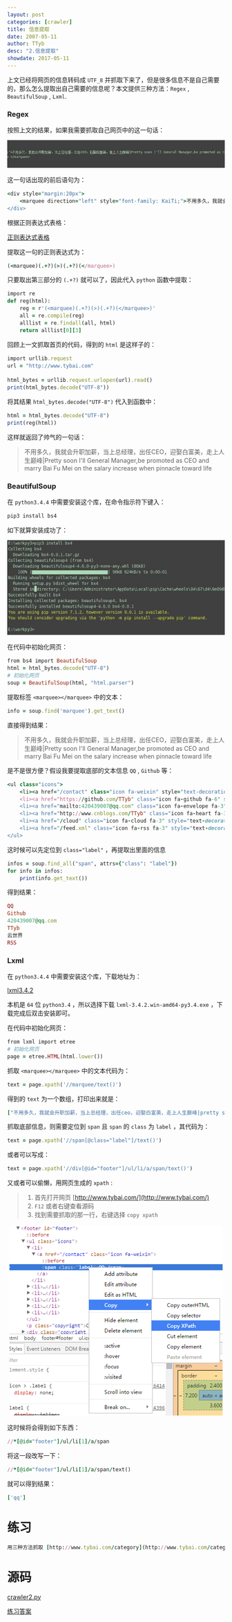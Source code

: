 ```yaml
---
layout: post
categories: [crawler]
title: 信息提取
date: 2007-05-11
author: TTyb
desc: "2.信息提取"
showdate: 2017-05-11
---
```


上文已经将网页的信息转码成 `UTF_8` 并抓取下来了，但是很多信息不是自己需要的，那么怎么提取出自己需要的信息呢？本文提供三种方法：`Regex` , `BeautifulSoup` , `Lxml`.

### Regex

按照上文的结果，如果我需要抓取自己网页中的这一句话：

<p style="text-align:center"><img  src="/img/crawler2/result1.jpg" class="img-responsive"/></p>

这一句话出现的前后语句为：

~~~ruby
<div style="margin:20px">
	<marquee direction="left" style="font-family: KaiTi;">不用多久，我就会升职加薪，当上总经理，出任CEO，迎娶白富美，走上人生巅峰|Pretty soon I'll General Manager,be promoted as CEO and marry Bai Fu Mei on the salary increase when pinnacle toward life </marquee>
</div>
~~~

根据正则表达式表格：

<a href="/img/crawler2/result2.png" target="_blank">正则表达式表格</a>

提取这一句的正则表达式为：

~~~ruby
(<marquee)(.+?)(>)(.+?)(</marquee>)
~~~

只要取出第三部分的 `(.+?)` 就可以了，因此代入 `python` 函数中提取：

~~~ruby
import re
def reg(html):
    reg = r'(<marquee)(.+?)(>)(.+?)(</marquee>)'
    all = re.compile(reg)
    alllist = re.findall(all, html)
    return alllist[0][3]
~~~

回顾上一文抓取首页的代码，得到的 `html` 是这样子的：

~~~ruby
import urllib.request
url = "http://www.tybai.com"

html_bytes = urllib.request.urlopen(url).read()
print(html_bytes.decode("UTF-8"))
~~~

将其结果 `html_bytes.decode("UTF-8")` 代入到函数中：

~~~ruby
html = html_bytes.decode("UTF-8")
print(reg(html))
~~~

这样就返回了帅气的一句话：

> 不用多久，我就会升职加薪，当上总经理，出任CEO，迎娶白富美，走上人生巅峰|Pretty soon I'll General Manager,be promoted as CEO and marry Bai Fu Mei on the salary increase when pinnacle toward life

### BeautifulSoup

在 `python3.4.4` 中需要安装这个库，在命令指示符下键入：

~~~ruby
pip3 install bs4
~~~

如下就算安装成功了：

<span style="text-align:center"><img  src="/img/crawler2/result3.jpg"/></span>

在代码中初始化网页：

~~~ruby
from bs4 import BeautifulSoup
html = html_bytes.decode("UTF-8")
# 初始化网页
soup = BeautifulSoup(html, "html.parser")
~~~

提取标签 `<marquee></marquee>` 中的文本：

~~~ruby
info = soup.find('marquee').get_text()
~~~

直接得到结果：

> 不用多久，我就会升职加薪，当上总经理，出任CEO，迎娶白富美，走上人生巅峰|Pretty soon I'll General Manager,be promoted as CEO and marry Bai Fu Mei on the salary increase when pinnacle toward life

是不是很方便？假设我要提取底部的文本信息 `QQ` , `Github` 等：

~~~ruby
<ul class="icons">
	<li><a href="/contact" class="icon fa-weixin" style="text-decoration: none;"><span class="label">QQ</span></a></li>
	<li><a href="https://github.com/TTyb" class="icon fa-github fa-6" style="text-decoration: none;"><span class="label">Github</span></a></li>
	<li><a href="mailto:420439007@qq.com" class="icon fa-envelope fa-3" style="text-decoration: none;"><span class="label">420439007@qq.com</span></a></li>
	<li><a href="http://www.cnblogs.com/TTyb" class="icon fa-heart fa-3" style="text-decoration: none;"><span class="label">TTyb</span></a></li>
	<li><a href="/cloud" class="icon fa-cloud fa-3" style="text-decoration: none;"><span class="label">云世界</span></a></li>
	<li><a href="/feed.xml" class="icon fa-rss fa-3" style="text-decoration: none;"><span class="label">RSS</span></a></li>
</ul>
~~~

这时候可以先定位到 `class="label"` ，再提取出里面的信息

~~~ruby
infos = soup.find_all("span", attrs={"class": "label"})
for info in infos:
    print(info.get_text())
~~~

得到结果：

~~~ruby
QQ
Github
420439007@qq.com
TTyb
云世界
RSS
~~~

### Lxml

在 `python3.4.4` 中需要安装这个库，下载地址为：

[lxml3.4.2](https://pypi.python.org/pypi/lxml/3.4.2)

本机是 `64` 位 `python3.4` ，所以选择下载 `lxml-3.4.2.win-amd64-py3.4.exe` ，下载完成后双击安装即可。

在代码中初始化网页：

~~~ruby
from lxml import etree
# 初始化网页
page = etree.HTML(html.lower())
~~~

抓取 `<marquee></marquee>` 中的文本代码为：

~~~ruby
text = page.xpath('//marquee/text()')
~~~

得到的 `text` 为一个数组，打印出来就是：

~~~ruby
["不用多久，我就会升职加薪，当上总经理，出任ceo，迎娶白富美，走上人生巅峰|pretty soon i'll general manager,be promoted as ceo and marry bai fu mei on the salary increase when pinnacle toward life "]
~~~

抓取底部信息，则需要定位到 `span` 且 `span` 的 `class` 为 `label` ，其代码为：

~~~ruby
text = page.xpath('//span[@class="label"]/text()')
~~~

或者可以写成：

~~~ruby
text = page.xpath('//div[@id="footer"]/ul/li/a/span/text()')
~~~

又或者可以偷懒，用网页生成的 `xpath` :

>1. 首先打开网页 [http://www.tybai.com/](http://www.tybai.com/)
>2. `F12` 或者右键查看源码
>3. 找到需要抓取的那一行，右键选择 `copy xpath`

<p style="text-align:center"><img  src="/img/crawler2/result4.png" class="img-responsive"/></p>

这时候将会得到如下东西：

~~~ruby
//*[@id="footer"]/ul/li[1]/a/span
~~~

将这一段改写一下：

~~~ruby
//*[@id="footer"]/ul/li[1]/a/span/text()
~~~

就可以得到结果：

~~~ruby
['qq']
~~~

# 练习

~~~ruby
用三种方法抓取 [http://www.tybai.com/category](http://www.tybai.com/category) 中的所有文章的标题 ，看一下哪一种方法快且精准
~~~

# 源码

<a href="/code/crawler2/crawler2.py" target="_blank">crawler2.py</a>

<a href="/code/crawler2/answer.py" target="_blank">练习答案</a>

